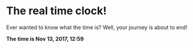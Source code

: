 # The real time clock!

Ever wanted to know what the time is? Well, your journey is about to end!

**The time is Nov 13, 2017, 12:59**